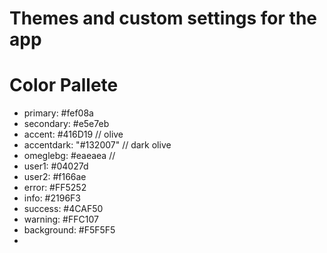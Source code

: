 # Themes and custom settings for the app

# Color Pallete
- primary: #fef08a 
- secondary: #e5e7eb
- accent: #416D19 // olive
- accentdark: "#132007" // dark olive
- omeglebg: #eaeaea //
- user1: #04027d 
- user2: #f166ae
- error: #FF5252
- info: #2196F3
- success: #4CAF50
- warning: #FFC107
- background: #F5F5F5
- 